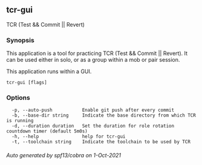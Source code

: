 ## tcr-gui

TCR (Test && Commit || Revert)

### Synopsis


This application is a tool for practicing TCR (Test && Commit || Revert).
It can be used either in solo, or as a group within a mob or pair session.

This application runs within a GUI.

```
tcr-gui [flags]
```

### Options

```
  -p, --auto-push           Enable git push after every commit
  -b, --base-dir string     Indicate the base directory from which TCR is running
  -d, --duration duration   Set the duration for role rotation countdown timer (default 5m0s)
  -h, --help                help for tcr-gui
  -t, --toolchain string    Indicate the toolchain to be used by TCR
```

###### Auto generated by spf13/cobra on 1-Oct-2021
